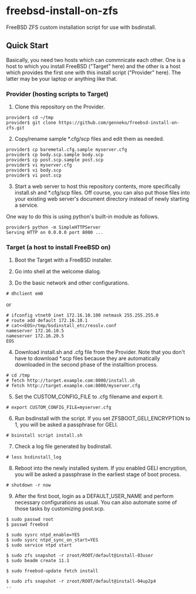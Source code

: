 # freebsd-install-on-zfs
FreeBSD ZFS custom installation script for use with bsdinstall.

## Quick Start
Basically, you need two hosts which can commnicate each other. One is a host to which you install FreeBSD ("Target" here) and the other is a host which provides the first one with this install script ("Provider" here). The latter may be your laptop or anything like that.

### Provider (hosting scripts to Target)
1. Clone this repository on the Provider.
```
provider$ cd ~/tmp
provider$ git clone https://github.com/genneko/freebsd-install-on-zfs.git
```

2. Copy/rename sample \*.cfg/scp files and edit them as needed.
```
provider$ cp baremetal.cfg.sample myserver.cfg
provider$ cp body.scp.sample body.scp
provider$ cp post.scp.sample post.scp
provider$ vi myserver.cfg
provider$ vi body.scp
provider$ vi post.scp
```

3. Start a web server to host this repository contents, more specifically install.sh and \*.cfg/scp files. Off course, you can also put those files into your existing web server's document directory instead of newly starting a service.

One way to do this is using python's built-in module as follows.
```
provider$ python -m SimpleHTTPServer
Serving HTTP on 0.0.0.0 port 8000 ...
```

### Target (a host to install FreeBSD on)
1. Boot the Target with a FreeBSD installer.

2. Go into shell at the welcome dialog.

3. Do the basic network and other configurations.
```
# dhclient em0
```
or
```
# ifconfig vtnet0 inet 172.16.10.100 netmask 255.255.255.0
# route add default 172.16.10.1
# cat<<EOS>/tmp/bsdinstall_etc/resolv.conf
nameserver 172.16.10.5
nameserver 172.16.20.5
EOS
```

4. Download install.sh and .cfg file from the Provider. Note that you don't have to download \*.scp files because they are automatically downloaded in the second phase of the installtion process.
```
# cd /tmp
# fetch http://target.example.com:8000/install.sh
# fetch http://target.example.com:8000/myserver.cfg
```

5. Set the CUSTOM_CONFIG_FILE to .cfg filename and export it.
```
# export CUSTOM_CONFIG_FILE=myserver.cfg
```

6. Run bsdinstall with the script.
If you set ZFSBOOT_GELI_ENCRYPTION to 1, you will be asked a passphrase for GELI.
```
# bsinstall script install.sh
```

7. Check a log file generated by bsdinstall.
```
# less bsdinstall_log
```

8. Reboot into the newly installed system.
If you enabled GELI encryption, you will be asked a passphrase in the earliest stage of boot process.
```
# shutdown -r now
```

9. After the first boot, login as a DEFAULT_USER_NAME and perform necessary configurations as usual. You can also automate some of those tasks by customizing post.scp.
```
$ sudo passwd root
$ passwd freebsd

$ sudo sysrc ntpd_enable=YES
$ sudo sysrc ntpd_sync_on_start=YES
$ sudo service ntpd start

$ sudo zfs snapshot -r zroot/ROOT/default@install-03user
$ sudo beadm create 11.1

$ sudo freebsd-update fetch install

$ sudo zfs snapshot -r zroot/ROOT/default@install-04up2p4
..
```

